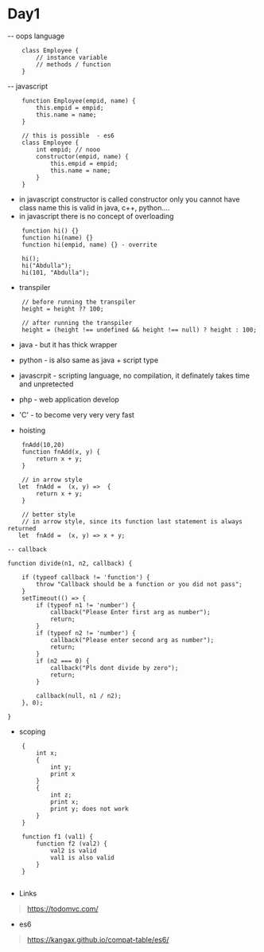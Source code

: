 # Day1 

-- oops language 
```
    class Employee {
        // instance variable 
        // methods / function 
    }
```


-- javascript 
```
    function Employee(empid, name) {
        this.empid = empid; 
        this.name = name; 
    }

    // this is possible  - es6 
    class Employee {
        int empid; // nooo 
        constructor(empid, name) {
            this.empid = empid; 
            this.name = name;
        }
    }
```

- in javascript constructor is called constructor only you cannot have class name this is valid in java, c++, python.... 
- in javascript there is no concept of overloading 

```
    function hi() {}
    function hi(name) {}
    function hi(empid, name) {} - overrite 

    hi(); 
    hi("Abdulla");
    hi(101, "Abdulla");
```

- transpiler 
```
    // before running the transpiler
    height = height ?? 100;

    // after running the transpiler
    height = (height !== undefined && height !== null) ? height : 100;
```

- java - but it has thick wrapper 
- python - is also same as java + script type
- javascrpit - scripting language, no compilation, it definately takes time and unpretected 
- php - web application develop 

- 'C' - to become very very very fast 


- hoisting 

```
    fnAdd(10,20)
    function fnAdd(x, y) {
        return x + y; 
    }

    // in arrow style 
   let  fnAdd =  (x, y) =>  {
        return x + y; 
    }

    // better style
    // in arrow style, since its function last statement is always returned 
   let  fnAdd =  (x, y) => x + y;  
```

```
-- callback 

function divide(n1, n2, callback) {

    if (typeof callback != 'function') {
        throw "Callback should be a function or you did not pass";
    }
    setTimeout(() => {
        if (typeof n1 != 'number') {
            callback("Please Enter first arg as number");
            return;
        }
        if (typeof n2 != 'number') {
            callback("Please enter second arg as number");
            return;
        }
        if (n2 === 0) {
            callback("Pls dont divide by zero");
            return;
        }

        callback(null, n1 / n2);
    }, 0);

}

```

- scoping 

```
    {
        int x; 
        {
            int y; 
            print x 
        }
        {
            int z; 
            print x; 
            print y; does not work 
        }
    }

    function f1 (val1) {
        function f2 (val2) {
            val2 is valid 
            val1 is also valid 
        }
    }


```

- Links 

> https://todomvc.com/

- es6 
> https://kangax.github.io/compat-table/es6/
